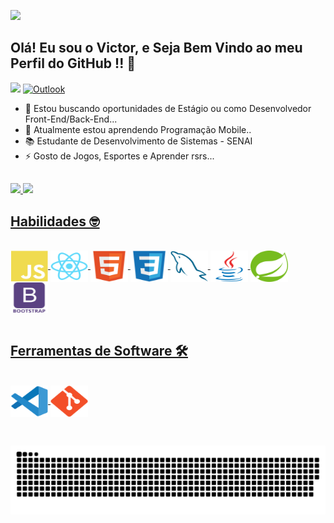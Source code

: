 
![](https://komarev.com/ghpvc/?username=&color=blueviolet&label=PROFILE+VIEWS)

## Olá! Eu sou o Victor, e Seja Bem Vindo ao meu Perfil do GitHub !! 👋

<a href="https://www.linkedin.com/in/victor-hugo-nogueira-santos-32a519184/" target="_blank"><img src="https://img.shields.io/badge/-LinkedIn-%230077B5?style=for-the-badge&logo=linkedin&logoColor=white" target="_blank"/></a>
<a target="_blank" href="mailto:victorhnogueira@hotmail.com">
    <img alt="Outlook" src="https://img.shields.io/badge/victorhnogueira@hotmail.com-0078D4?style=for-the-badge&logo=microsoft-outlook&logoColor=white" />
</a>



- 🔭 Estou buscando oportunidades de Estágio ou como Desenvolvedor Front-End/Back-End...
- 📱  Atualmente estou aprendendo Programação Mobile..
- 📚 Estudante de Desenvolvimento de Sistemas - SENAI
- ⚡ Gosto de Jogos, Esportes e Aprender rsrs...

##

 <div>
  <a href="https://github.com/VictorN7">
  <img height="160em" src="https://github-readme-stats.vercel.app/api?username=VictorN7&show_icons=true&theme=dark&include_all_commits=true&count_private=true"/>
  <img height="160em" src="https://github-readme-stats.vercel.app/api/top-langs/?username=VictorN7&layout=compact&langs_count=7&theme=dark"/>
</div>
 
 ##
 
 ## Habilidades 🤓
<div style="display: inline_block"><br>
  <img align="center" alt="" height="50" width="60" src="https://raw.githubusercontent.com/devicons/devicon/master/icons/javascript/javascript-plain.svg">
  <img align="center" alt="" height="50" width="60" src="https://raw.githubusercontent.com/devicons/devicon/master/icons/react/react-original.svg">
  <img align="center" alt="" height="50" width="60" src="https://raw.githubusercontent.com/devicons/devicon/master/icons/html5/html5-original.svg">
  <img align="center" alt="" height="50" width="60" src="https://raw.githubusercontent.com/devicons/devicon/master/icons/css3/css3-original.svg">
  <img align="center" alt="" height="50" width="60" src="https://raw.githubusercontent.com/devicons/devicon/master/icons/mysql/mysql-original.svg">
  <img align="center" alt="" height="50" width="60" src="https://raw.githubusercontent.com/devicons/devicon/master/icons/java/java-original.svg">
  <img align="center" alt="" height="50" width="60" src="https://raw.githubusercontent.com/devicons/devicon/master/icons/spring/spring-original.svg">
  <img align="center" alt="" height="50" width="60" src="https://raw.githubusercontent.com/devicons/devicon/master/icons/bootstrap/bootstrap-plain-wordmark.svg">
</div><br>
    
## Ferramentas de Software 🛠
    
<div style="display: inline_block"><br>
  <img align="center" alt="" height="50" width="60" src="https://raw.githubusercontent.com/devicons/devicon/master/icons/vscode/vscode-original.svg">
  <img align="center" alt="" height="50" width="60" src="https://raw.githubusercontent.com/devicons/devicon/master/icons/git/git-original.svg">
</div>
 <br>
 
##
   ![Snake animation](https://github.com/VictorN7/VictorN7/blob/output/github-contribution-grid-snake.svg)

</div>
